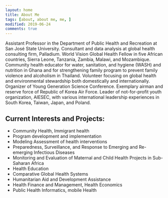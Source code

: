 ```yaml
---
layout: home
title: About Me
tags: [about, about me, me, ]
modified: 2019-06-24
comments: true
---
```


Assistant Professor in the Department of Public Health and Recreation at San José State University. Consultant and data analysis at global health consulting firm, Palladium. World Vision Global Health Fellow in five African countries, Sierra Leone, Tanzania, Zambia, Malawi, and Mozambique. Community health educator for water, sanitation, and hygiene (WASH) and nutrition in Ghana and for strengthening family program to prevent family violence and alcoholism in Thailand. Volunteer focusing on global health and environmental stewardship both domestically and internationally. Organizer of Young Generation Science Conference. Exemplary airman and reserve force of Republic of Korea Air Force. Leader of not-for-profit youth organization, AIESEC, with various international leadership experiences in South Korea, Taiwan, Japan, and Poland.

## Current Interests and Projects:

* Community Health, Immigrant health
* Program development and implementation
* Modeling Assessment of health interventions
* Preparedness, Surveillance, and Response to Emerging and Re-emerging Infectious Diseases
* Monitoring and Evaluation of Maternal and Child Health Projects in Sub-Saharan Africa
* Health Education
* Comparative Global Health Systems
* Humanitarian Aid and Development Assistance
* Health Finance and Management, Health Economics
* Public Health Informatics, mobile Health
